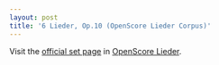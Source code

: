 ```yaml
---
layout: post
title: '6 Lieder, Op.10 (OpenScore Lieder Corpus)'
---
```


Visit the [official set page] in [OpenScore Lieder].

[official set page]: https://musescore.com/openscore-lieder-corpus/sets/5103398
[OpenScore Lieder]: https://musescore.com/openscore-lieder-corpus

